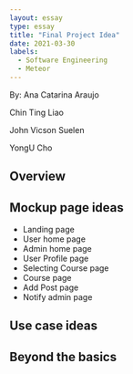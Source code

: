 ```yaml
---
layout: essay
type: essay
title: "Final Project Idea"
date: 2021-03-30
labels:
  - Software Engineering
  - Meteor
---
```


By:
Ana Catarina Araujo

Chin Ting Liao

John Vicson Suelen

YongU Cho

## Overview 

## Mockup page ideas

- Landing page
- User home page
- Admin home page
- User Profile page
- Selecting Course page
- Course page
- Add Post page
- Notify admin page

## Use case ideas

## Beyond the basics
